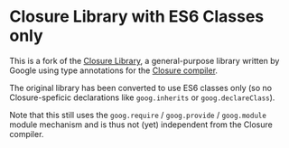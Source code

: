 # Closure Library with ES6 Classes only

This is a fork of the [Closure Library](https://github.com/google/closure-library), a general-purpose library written by Google using type annotations for the [Closure compiler](https://github.com/google/closure-compiler).

The original library has been converted to use ES6 classes only (so no Closure-speficic declarations like `goog.inherits` or `goog.declareClass`).

Note that this still uses the `goog.require` / `goog.provide` / `goog.module` module mechanism and is thus not (yet) independent from the Closure compiler.